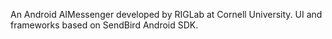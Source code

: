 An Android AIMessenger developed by RIGLab at Cornell University.
UI and frameworks based on SendBird Android SDK.
